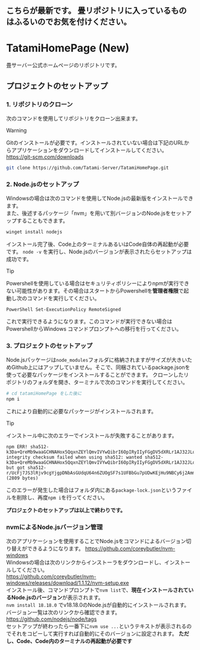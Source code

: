 ## こちらが最新です。 畳リポジトリに入っているものはふるいのでお気を付けください。
# TatamiHomePage (New)
畳サーバー公式ホームページのリポジトリです。
## プロジェクトのセットアップ
### 1. リポジトリのクローン
次のコマンドを使用してリポジトリをクローン出来ます。
> [!WARNING]
> Gitのインストールが必要です。インストールされていない場合は下記のURLからアプリケーションをダウンロードしてインストールしてください。  
> https://git-scm.com/downloads
```sh
git clone https://github.com/Tatami-Server/TatamiHomePage.git
```
### 2. Node.jsのセットアップ
Windowsの場合は次のコマンドを使用してNode.jsの最新版をインストールできます。  
また、後述するパッケージ「nvm」を用いて別バージョンのNode.jsをセットアップすることもできます。
```sh
winget install nodejs
```
インストール完了後、Code上のターミナルあるいはCode自体の再起動が必要です。
`node -v` を実行し、Node.jsのバージョンが表示されたらセットアップは成功です。
> [!TIP]
> Powershellを使用している場合はセキュリティポリシーによりnpmが実行できない可能性があります。その場合はスタートからPowershellを**管理者権限**で起動し次のコマンドを実行してください。
> ```
> PowerShell Set-ExecutionPolicy RemoteSigned
> ```
> これで実行できるようになります。このコマンドが実行できない場合はPowershellからWindows コマンドプロンプトへの移行を行ってください。

### 3. プロジェクトのセットアップ
Node.jsパッケージは`node_modules`フォルダに格納されますがサイズが大きいためGithub上にはアップしていません。そこで、同梱されているpackage.jsonを使って必要なパッケージをインストールすることができます。
クローンしたリポジトリのフォルダを開き、ターミナルで次のコマンドを実行してください。
```sh
# cd tatamiHomePage をした後に
npm i
```
これにより自動的に必要なパッケージがインストールされます。
> [!TIP]
> インストール中に次のエラーでインストールが失敗することがあります。
> ```
> npm ERR! sha512-k3Da+QreMb9waaGCHNAHox5QqxnZEYlQmvIVYwQibrI6OpIRyIIyFGgDV5dXRLr1AJ32JLqEh0VxQEq20dFskw== integrity checksum failed when using sha512: wanted sha512-k3Da+QreMb9waaGCHNAHox5QqxnZEYlQmvIVYwQibrI6OpIRyIIyFGgDV5dXRLr1AJ32JLqEh0VxQEq20dFskw== but got sha512-r/UcFj7JS3lRjv9cgYjgpDNbAsGUdqU64n6ZUOgSF7s1UFBbGu7pUDwKEjHu9NBCy6j2AmmjNW4rijR4De65eA==. (2809 bytes)
> ```
> このエラーが発生した場合はフォルダ内にある`package-lock.json`というファイルを削除し、再度`npm i`を行ってください。

**プロジェクトのセットアップは以上で終わりです。**

### nvmによるNode.jsバージョン管理
次のアプリケーションを使用することでNode.jsをコマンドによるバージョン切り替えができるようになります。
https://github.com/coreybutler/nvm-windows  
Windowsの場合は次のリンクからインストーラをダウンロードし、インストールしてください。  
https://github.com/coreybutler/nvm-windows/releases/download/1.1.12/nvm-setup.exe  
インストール後、コマンドプロンプトで`nvm list`で、**現在インストールされているNode.jsのバージョン**が表示されます。  
`nvm install 18.18.0` でv18.18.0のNode.jsが自動的にインストールされます。バージョン一覧は次のリンクから確認できます。  
https://github.com/nodejs/node/tags  
セットアップが終わったら一番下に`nvm use ...`というテキストが表示されるのでそれをコピーして実行すれば自動的にそのバージョンに設定されます。
**ただし、Code、Code内のターミナルの再起動が必要です**
